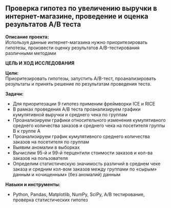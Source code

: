 ﻿## Проверка гипотез по увеличению выручки в интернет-магазине, проведение и оценка результатов A/B теста

**Описание проекта:**\
Используя данные интернет-магазина нужно приоритезировать гипотезы, произвести оценку результатов A/B-тестирования различными методами

**ЦЕЛЬ И ХОД ИССЛЕДОВАНИЯ**

**Цели:**\
Приоритезировать гипотезы, запустить A/B-тест, проанализировать результаты и принять решение по результатам проведения теста.

**Задачи:**
- Для приоритезации 9 гипотез применим фреймворки ICE и RICE
- В рамках проведения A/B теста проанализируем графики кумулятивной выручки и среднего чека по группам
- Проанализируем графики относительного изменения кумулятивного среднего количества заказов и среднего чека на посетителя группы B к группе A
- Проанализируем график кумулятивного среднего количества заказов на посетителя по группам
- Выявим аномалии в выборках
- Вычислим 95-й и 99-й перцентили стоимости заказов и кол-ва заказов на пользователя
- Определим статистическую значимость различий в среднем чеке заказа и средним кол-вом заказов между группами по «сырым» данным и «очищенным» (без аномалий) данным

**Навыки и инструменты:**
  - Python, Pandas, Matplotlib, NumPy, SciPy, A/B тестирование, проверка статистических гипотез
